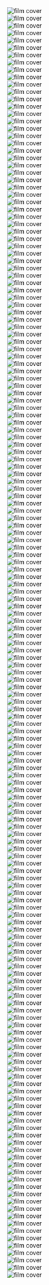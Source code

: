 <div class="swiper-slide"><img alt="film cover" src="./images/films/a-todo-tren-destino-asturias-1631015011-width217-quality80.jpeg"/></div>
<div class="swiper-slide"><img alt="film cover" src="./images/films/air-bud-super-estrella-1611323720-width217-quality80.jpeg"/></div>
<div class="swiper-slide"><img alt="film cover" src="./images/films/air-buddies-1611323724-width217-quality80.jpeg"/></div>
<div class="swiper-slide"><img alt="film cover" src="./images/films/alien-attack-1621839755-width217-quality80.jpeg"/></div>
<div class="swiper-slide"><img alt="film cover" src="./images/films/amanece-en-edimburgo-1611321561-width217-quality80.jpeg"/></div>
<div class="swiper-slide"><img alt="film cover" src="./images/films/american-psycho-2-1611475464-width217-quality80.jpeg"/></div>
<div class="swiper-slide"><img alt="film cover" src="./images/films/andy-irons-kissed-by-god-1611473944-width217-quality80.jpeg"/></div>
<div class="swiper-slide"><img alt="film cover" src="./images/films/animal-1631628666-width217-quality80.jpeg"/></div>
<div class="swiper-slide"><img alt="film cover" src="./images/films/ases-y-ochos-1631634034-width217-quality80.jpeg"/></div>
<div class="swiper-slide"><img alt="film cover" src="./images/films/asesinos-internacionales-1611322777-width217-quality80.jpeg"/></div>
<div class="swiper-slide"><img alt="film cover" src="./images/films/asier-y-yo-1611323472-width217-quality80.jpeg"/></div>
<div class="swiper-slide"><img alt="film cover" src="./images/films/august-rush-el-triunfo-de-un-sueno-1611320885-width217-quality80.jpeg"/></div>
<div class="swiper-slide"><img alt="film cover" src="./images/films/bear-island-1631715222-width217-quality80.jpeg"/></div>
<div class="swiper-slide"><img alt="film cover" src="./images/films/bendita-locura-1611323174-width217-quality80.jpeg"/></div>
<div class="swiper-slide"><img alt="film cover" src="./images/films/blue-valentine-1620031518-width217-quality80.jpeg"/></div>
<div class="swiper-slide"><img alt="film cover" src="./images/films/bobby-z-1611322156-width217-quality80.jpeg"/></div>
<div class="swiper-slide"><img alt="film cover" src="./images/films/buffalo-66-1611476862-width217-quality80.jpeg"/></div>
<div class="swiper-slide"><img alt="film cover" src="./images/films/bug-1611323867-width217-quality80.jpeg"/></div>
<div class="swiper-slide"><img alt="film cover" src="./images/films/bugarach-1611323076-width217-quality80.png"/></div>
<div class="swiper-slide"><img alt="film cover" src="./images/films/bunuel-y-la-mesa-del-rey-salomon-1611320122-width217-quality80.jpeg"/></div>
<div class="swiper-slide"><img alt="film cover" src="./images/films/bvb-09-stories-who-we-are-amor-por-tu-ciudad-lejos-de-casa-episodio-1-1620740174-width217-quality80.png"/></div>
<div class="swiper-slide"><img alt="film cover" src="./images/films/bvb-09-stories-who-we-are-desarraigo-episodio-3-1620740473-width217-quality80.png"/></div>
<div class="swiper-slide"><img alt="film cover" src="./images/films/bvb-09-stories-who-we-are-el-amor-verdadero-episodio-6-1621349245-width217-quality80.png"/></div>
<div class="swiper-slide"><img alt="film cover" src="./images/films/bvb-09-stories-who-we-are-evaluacion-de-los-debutantes-episodio-7-1621350206-width217-quality80.png"/></div>
<div class="swiper-slide"><img alt="film cover" src="./images/films/bvb-09-stories-who-we-are-futbol-y-redes-sociales-episodio-08-1624006729-width217-quality80.png"/></div>
<div class="swiper-slide"><img alt="film cover" src="./images/films/bvb-09-stories-who-we-are-hora-de-decir-adios-episodio-09-1624006760-width217-quality80.png"/></div>
<div class="swiper-slide"><img alt="film cover" src="./images/films/bvb-09-stories-who-we-are-memoria-historica-episodio-5-1621348197-width217-quality80.png"/></div>
<div class="swiper-slide"><img alt="film cover" src="./images/films/bvb-09-stories-who-we-are-mentalidad-episodio-2-1620740314-width217-quality80.png"/></div>
<div class="swiper-slide"><img alt="film cover" src="./images/films/bvb-09-stories-who-we-are-revision-de-la-temporada-episodio-10-1624006801-width217-quality80.png"/></div>
<div class="swiper-slide"><img alt="film cover" src="./images/films/bvb-09-stories-who-we-are-sed-de-exito-episodio-4-1620740820-width217-quality80.png"/></div>
<div class="swiper-slide"><img alt="film cover" src="./images/films/cabalgata-de-amor-1611324054-width217-quality80.jpeg"/></div>
<div class="swiper-slide"><img alt="film cover" src="./images/films/cabin-fever-1611322739-width217-quality80.jpeg"/></div>
<div class="swiper-slide"><img alt="film cover" src="./images/films/cambio-mortal-1611323792-width217-quality80.jpeg"/></div>
<div class="swiper-slide"><img alt="film cover" src="./images/films/candyman-3-el-dia-de-los-muertos-1611324068-width217-quality80.jpeg"/></div>
<div class="swiper-slide"><img alt="film cover" src="./images/films/caza-terrorista-1620288938-width217-quality80.jpeg"/></div>
<div class="swiper-slide"><img alt="film cover" src="./images/films/chestnut-el-hero-de-central-park-1611323724-width217-quality80.jpeg"/></div>
<div class="swiper-slide"><img alt="film cover" src="./images/films/chuecatown-1611319595-width217-quality80.jpeg"/></div>
<div class="swiper-slide"><img alt="film cover" src="./images/films/codigo-46-1611323780-width217-quality80.jpeg"/></div>
<div class="swiper-slide"><img alt="film cover" src="./images/films/communion-1611322695-width217-quality80.jpeg"/></div>
<div class="swiper-slide"><img alt="film cover" src="./images/films/con-el-amor-no-hay-quien-pueda-1611321517-width217-quality80.jpeg"/></div>
<div class="swiper-slide"><img alt="film cover" src="./images/films/copito-de-nieve-1611321203-width217-quality80.jpeg"/></div>
<div class="swiper-slide"><img alt="film cover" src="./images/films/corumbiara-1611323662-width217-quality80.jpeg"/></div>
<div class="swiper-slide"><img alt="film cover" src="./images/films/cruella-1629818141-width217-quality80.jpeg"/></div>
<div class="swiper-slide"><img alt="film cover" src="./images/films/cube-2-hypercube-1611323802-width217-quality80.jpeg"/></div>
<div class="swiper-slide"><img alt="film cover" src="./images/films/darkness-1611319599-width217-quality80.jpeg"/></div>
<div class="swiper-slide"><img alt="film cover" src="./images/films/de-vuelta-a-casa-1611476687-width217-quality80.jpeg"/></div>
<div class="swiper-slide"><img alt="film cover" src="./images/films/dead-rising-watchtower-1631105702-width217-quality80.jpeg"/></div>
<div class="swiper-slide"><img alt="film cover" src="./images/films/deseos-cumplidos-a-wish-come-true-1611323816-width217-quality80.jpeg"/></div>
<div class="swiper-slide"><img alt="film cover" src="./images/films/despierta-la-furia-1626193604-width217-quality80.jpeg"/></div>
<div class="swiper-slide"><img alt="film cover" src="./images/films/diario-de-una-ninfomana-1611319599-width217-quality80.jpeg"/></div>
<div class="swiper-slide"><img alt="film cover" src="./images/films/don-t-blink-1623057143-width217-quality80.jpeg"/></div>
<div class="swiper-slide"><img alt="film cover" src="./images/films/donkey-xote-1611319600-width217-quality80.jpeg"/></div>
<div class="swiper-slide"><img alt="film cover" src="./images/films/drugstore-cowboy-1611322696-width217-quality80.jpeg"/></div>
<div class="swiper-slide"><img alt="film cover" src="./images/films/el-amor-menos-pensado-1611323123-width217-quality80.jpeg"/></div>
<div class="swiper-slide"><img alt="film cover" src="./images/films/el-club-de-los-jovenes-multimillonarios-1620031128-width217-quality80.jpeg"/></div>
<div class="swiper-slide"><img alt="film cover" src="./images/films/el-doctor-de-la-felicidad-1611322935-width217-quality80.jpeg"/></div>
<div class="swiper-slide"><img alt="film cover" src="./images/films/el-duque-1611323731-width217-quality80.jpeg"/></div>
<div class="swiper-slide"><img alt="film cover" src="./images/films/el-efecto-lazaro-1611323868-width217-quality80.jpeg"/></div>
<div class="swiper-slide"><img alt="film cover" src="./images/films/el-escuadron-suicida-1629366618-width217-quality80.jpeg"/></div>
<div class="swiper-slide"><img alt="film cover" src="./images/films/el-fiel-1611476735-width217-quality80.jpeg"/></div>
<div class="swiper-slide"><img alt="film cover" src="./images/films/el-forastero-the-outsider-1619167980-width217-quality80.jpeg"/></div>
<div class="swiper-slide"><img alt="film cover" src="./images/films/el-otro-guardaespaldas-2-1632322950-width217-quality80.jpeg"/></div>
<div class="swiper-slide"><img alt="film cover" src="./images/films/el-perfume-historia-de-un-asesino-1611319612-width217-quality80.jpeg"/></div>
<div class="swiper-slide"><img alt="film cover" src="./images/films/el-peso-de-la-manta-1611323473-width217-quality80.jpeg"/></div>
<div class="swiper-slide"><img alt="film cover" src="./images/films/el-principe-y-yo-3-la-luna-de-miel-1611320162-width217-quality80.jpeg"/></div>
<div class="swiper-slide"><img alt="film cover" src="./images/films/el-secreto-de-una-obsesion-1611322302-width217-quality80.jpeg"/></div>
<div class="swiper-slide"><img alt="film cover" src="./images/films/el-ultimo-disparo-1611322634-width217-quality80.jpeg"/></div>
<div class="swiper-slide"><img alt="film cover" src="./images/films/el-ultimo-rey-1611322489-width217-quality80.jpeg"/></div>
<div class="swiper-slide"><img alt="film cover" src="./images/films/en-aguas-tranquilas-1611323828-width217-quality80.jpeg"/></div>
<div class="swiper-slide"><img alt="film cover" src="./images/films/en-el-centro-de-la-tormenta-1611319959-width217-quality80.jpeg"/></div>
<div class="swiper-slide"><img alt="film cover" src="./images/films/en-el-limite-del-amor-1611320749-width217-quality80.jpeg"/></div>
<div class="swiper-slide"><img alt="film cover" src="./images/films/enter-the-dangerous-mind-1623746278-width217-quality80.jpeg"/></div>
<div class="swiper-slide"><img alt="film cover" src="./images/films/expediente-warren-3-obligado-por-el-demonio-1629877926-width217-quality80.jpeg"/></div>
<div class="swiper-slide"><img alt="film cover" src="./images/films/fragiles-1611320058-width217-quality80.jpeg"/></div>
<div class="swiper-slide"><img alt="film cover" src="./images/films/franklyn-1623926436-width217-quality80.jpeg"/></div>
<div class="swiper-slide"><img alt="film cover" src="./images/films/freddie-mercury-the-king-of-queen-1611473948-width217-quality80.jpeg"/></div>
<div class="swiper-slide"><img alt="film cover" src="./images/films/gigantes-el-yokozuna-extranjero-episodio-2-1626709336-width217-quality80.jpeg"/></div>
<div class="swiper-slide"><img alt="film cover" src="./images/films/gigantes-los-dioses-episodio-3-1626709377-width217-quality80.jpeg"/></div>
<div class="swiper-slide"><img alt="film cover" src="./images/films/gigantes-nuevo-en-la-ciudad-episodio-1-1626709073-width217-quality80.jpeg"/></div>
<div class="swiper-slide"><img alt="film cover" src="./images/films/goon-1611323762-width217-quality80.jpeg"/></div>
<div class="swiper-slide"><img alt="film cover" src="./images/films/hoanib-los-secretos-de-los-elefantes-del-desierto-1627460005-width217-quality80.jpeg"/></div>
<div class="swiper-slide"><img alt="film cover" src="./images/films/inestable-1632139416-width217-quality80.jpeg"/></div>
<div class="swiper-slide"><img alt="film cover" src="./images/films/invencibles-1631786900-width217-quality80.jpeg"/></div>
<div class="swiper-slide"><img alt="film cover" src="./images/films/jimmy-s-hall-1611321781-width217-quality80.jpeg"/></div>
<div class="swiper-slide"><img alt="film cover" src="./images/films/judas-kiss-1623854919-width217-quality80.jpeg"/></div>
<div class="swiper-slide"><img alt="film cover" src="./images/films/jungle-cruise-1633425436-width217-quality80.jpeg"/></div>
<div class="swiper-slide"><img alt="film cover" src="./images/films/kill-speed-1631699670-width217-quality80.jpeg"/></div>
<div class="swiper-slide"><img alt="film cover" src="./images/films/kinsey-1611319607-width217-quality80.jpeg"/></div>
<div class="swiper-slide"><img alt="film cover" src="./images/films/la-deuda-1620031107-width217-quality80.jpeg"/></div>
<div class="swiper-slide"><img alt="film cover" src="./images/films/la-fuerza-de-la-sangre-1631722088-width217-quality80.jpeg"/></div>
<div class="swiper-slide"><img alt="film cover" src="./images/films/la-leyenda-de-redbad-1611323092-width217-quality80.jpeg"/></div>
<div class="swiper-slide"><img alt="film cover" src="./images/films/la-monja-2005-1611319612-width217-quality80.jpeg"/></div>
<div class="swiper-slide"><img alt="film cover" src="./images/films/la-navidad-de-una-adicta-a-los-zapatos-1611323848-width217-quality80.jpeg"/></div>
<div class="swiper-slide"><img alt="film cover" src="./images/films/leprechaun-1611324066-width217-quality80.jpeg"/></div>
<div class="swiper-slide"><img alt="film cover" src="./images/films/locos-por-el-sexo-1611321514-width217-quality80.jpeg"/></div>
<div class="swiper-slide"><img alt="film cover" src="./images/films/los-cachorros-de-buddy-1611323723-width217-quality80.jpeg"/></div>
<div class="swiper-slide"><img alt="film cover" src="./images/films/los-idus-de-marzo-1620380290-width217-quality80.jpeg"/></div>
<div class="swiper-slide"><img alt="film cover" src="./images/films/los-recuerdos-1611322323-width217-quality80.jpeg"/></div>
<div class="swiper-slide"><img alt="film cover" src="./images/films/luchando-por-un-sueno-1611323220-width217-quality80.jpeg"/></div>
<div class="swiper-slide"><img alt="film cover" src="./images/films/lunas-de-hiel-1611323598-width217-quality80.jpeg"/></div>
<div class="swiper-slide"><img alt="film cover" src="./images/films/maggie-1611322227-width217-quality80.jpeg"/></div>
<div class="swiper-slide"><img alt="film cover" src="./images/films/mama-s-boy-1611321201-width217-quality80.jpeg"/></div>
<div class="swiper-slide"><img alt="film cover" src="./images/films/manolito-gafotas-1611321197-width217-quality80.jpeg"/></div>
<div class="swiper-slide"><img alt="film cover" src="./images/films/megeti-africa-s-lost-wolf-1628065004-width217-quality80.jpeg"/></div>
<div class="swiper-slide"><img alt="film cover" src="./images/films/messicirque-1611323367-width217-quality80.jpeg"/></div>
<div class="swiper-slide"><img alt="film cover" src="./images/films/mi-vida-en-palos-verdes-1611740891-width217-quality80.jpeg"/></div>
<div class="swiper-slide"><img alt="film cover" src="./images/films/nadie-1625487689-width217-quality80.jpeg"/></div>
<div class="swiper-slide"><img alt="film cover" src="./images/films/nico-el-reno-que-queria-volar-1611321514-width217-quality80.jpeg"/></div>
<div class="swiper-slide"><img alt="film cover" src="./images/films/no-respires-unos-ojos-en-la-oscuridad-1611322357-width217-quality80.jpeg"/></div>
<div class="swiper-slide"><img alt="film cover" src="./images/films/nuclear-hurricane-1611323794-width217-quality80.jpeg"/></div>
<div class="swiper-slide"><img alt="film cover" src="./images/films/objetivo-bin-laden-1611322500-width217-quality80.jpeg"/></div>
<div class="swiper-slide"><img alt="film cover" src="./images/films/operacion-rescate-1611323932-width217-quality80.jpeg"/></div>
<div class="swiper-slide"><img alt="film cover" src="./images/films/overnight-una-noche-diferente-1632912652-width217-quality80.jpeg"/></div>
<div class="swiper-slide"><img alt="film cover" src="./images/films/p3k-pinocho-3000-1611319942-width217-quality80.jpeg"/></div>
<div class="swiper-slide"><img alt="film cover" src="./images/films/paris-puede-esperar-1611322667-width217-quality80.jpeg"/></div>
<div class="swiper-slide"><img alt="film cover" src="./images/films/pecados-de-mi-padre-sins-of-my-father-1611323084-width217-quality80.png"/></div>
<div class="swiper-slide"><img alt="film cover" src="./images/films/perez-el-ratoncito-de-tus-suenos-1611321198-width217-quality80.jpeg"/></div>
<div class="swiper-slide"><img alt="film cover" src="./images/films/perez-el-ratoncito-de-tus-suenos-2-1611320160-width217-quality80.jpeg"/></div>
<div class="swiper-slide"><img alt="film cover" src="./images/films/peter-rabbit-2-a-la-fuga-1631785055-width217-quality80.jpeg"/></div>
<div class="swiper-slide"><img alt="film cover" src="./images/films/posdata-te-quiero-1611320061-width217-quality80.jpeg"/></div>
<div class="swiper-slide"><img alt="film cover" src="./images/films/precious-1611320064-width217-quality80.jpeg"/></div>
<div class="swiper-slide"><img alt="film cover" src="./images/films/pup-star-1611323727-width217-quality80.jpeg"/></div>
<div class="swiper-slide"><img alt="film cover" src="./images/films/rare-exports-un-cuento-gamberro-de-navidad-1621438775-width217-quality80.jpeg"/></div>
<div class="swiper-slide"><img alt="film cover" src="./images/films/rec-1611320107-width217-quality80.jpeg"/></div>
<div class="swiper-slide"><img alt="film cover" src="./images/films/rec-2-1611321199-width217-quality80.jpeg"/></div>
<div class="swiper-slide"><img alt="film cover" src="./images/films/river-queen-2005-1611323796-width217-quality80.jpeg"/></div>
<div class="swiper-slide"><img alt="film cover" src="./images/films/roller-girls-1611323610-width217-quality80.jpeg"/></div>
<div class="swiper-slide"><img alt="film cover" src="./images/films/s-w-a-t-1611323700-width217-quality80.png"/></div>
<div class="swiper-slide"><img alt="film cover" src="./images/films/sabotage-1611321667-width217-quality80.jpeg"/></div>
<div class="swiper-slide"><img alt="film cover" src="./images/films/saints-soldiers-objetivo-berlin-1611320702-width217-quality80.jpeg"/></div>
<div class="swiper-slide"><img alt="film cover" src="./images/films/santa-who-1611476805-width217-quality80.jpeg"/></div>
<div class="swiper-slide"><img alt="film cover" src="./images/films/school-rock-band-1611320978-width217-quality80.jpeg"/></div>
<div class="swiper-slide"><img alt="film cover" src="./images/films/se-nos-ha-ido-de-las-manos-1611678500-width217-quality80.jpeg"/></div>
<div class="swiper-slide"><img alt="film cover" src="./images/films/seve-artist-fighter-legend-1631874479-width217-quality80.jpeg"/></div>
<div class="swiper-slide"><img alt="film cover" src="./images/films/silent-house-1611476218-width217-quality80.jpeg"/></div>
<div class="swiper-slide"><img alt="film cover" src="./images/films/sin-salida-1611319979-width217-quality80.jpeg"/></div>
<div class="swiper-slide"><img alt="film cover" src="./images/films/solo-dios-perdona-1611322971-width217-quality80.jpeg"/></div>
<div class="swiper-slide"><img alt="film cover" src="./images/films/somos-gente-honrada-1630312801-width217-quality80.jpeg"/></div>
<div class="swiper-slide"><img alt="film cover" src="./images/films/space-jam-nuevas-leyendas-1627550482-width217-quality80.jpeg"/></div>
<div class="swiper-slide"><img alt="film cover" src="./images/films/space-warriors-1630677769-width217-quality80.jpeg"/></div>
<div class="swiper-slide"><img alt="film cover" src="./images/films/spectre-1611476503-width217-quality80.jpeg"/></div>
<div class="swiper-slide"><img alt="film cover" src="./images/films/splinter-1611323928-width217-quality80.jpeg"/></div>
<div class="swiper-slide"><img alt="film cover" src="./images/films/supergrid-1621839699-width217-quality80.jpeg"/></div>
<div class="swiper-slide"><img alt="film cover" src="./images/films/surfwise-1631780840-width217-quality80.jpeg"/></div>
<div class="swiper-slide"><img alt="film cover" src="./images/films/tapas-1611319957-width217-quality80.jpeg"/></div>
<div class="swiper-slide"><img alt="film cover" src="./images/films/tentaculos-de-las-bermudas-1611323917-width217-quality80.jpeg"/></div>
<div class="swiper-slide"><img alt="film cover" src="./images/films/the-arrival-1996-1611322694-width217-quality80.jpeg"/></div>
<div class="swiper-slide"><img alt="film cover" src="./images/films/the-bad-nun-1611323926-width217-quality80.jpeg"/></div>
<div class="swiper-slide"><img alt="film cover" src="./images/films/the-beatles-in-the-life-1611473956-width217-quality80.jpeg"/></div>
<div class="swiper-slide"><img alt="film cover" src="./images/films/the-defender-1631699156-width217-quality80.jpeg"/></div>
<div class="swiper-slide"><img alt="film cover" src="./images/films/the-gold-retrievers-1618912706-width217-quality80.jpeg"/></div>
<div class="swiper-slide"><img alt="film cover" src="./images/films/the-music-box-1611323924-width217-quality80.jpeg"/></div>
<div class="swiper-slide"><img alt="film cover" src="./images/films/the-unthinkable-1611323093-width217-quality80.jpeg"/></div>
<div class="swiper-slide"><img alt="film cover" src="./images/films/the-way-1611319958-width217-quality80.jpeg"/></div>
<div class="swiper-slide"><img alt="film cover" src="./images/films/tipos-legales-1611321050-width217-quality80.jpeg"/></div>
<div class="swiper-slide"><img alt="film cover" src="./images/films/toc-toc-2015-1611322225-width217-quality80.jpeg"/></div>
<div class="swiper-slide"><img alt="film cover" src="./images/films/toni-segarra-un-tipo-que-escribe-anuncios-1611323197-width217-quality80.png"/></div>
<div class="swiper-slide"><img alt="film cover" src="./images/films/tormenta-de-lava-1611323791-width217-quality80.png"/></div>
<div class="swiper-slide"><img alt="film cover" src="./images/films/transsiberian-1611322158-width217-quality80.jpeg"/></div>
<div class="swiper-slide"><img alt="film cover" src="./images/films/trust-1611321667-width217-quality80.jpeg"/></div>
<div class="swiper-slide"><img alt="film cover" src="./images/films/tucker-dale-contra-el-mal-1622558519-width217-quality80.jpeg"/></div>
<div class="swiper-slide"><img alt="film cover" src="./images/films/un-encuentro-prometedor-1611323813-width217-quality80.jpeg"/></div>
<div class="swiper-slide"><img alt="film cover" src="./images/films/un-hombre-de-familia-1611322632-width217-quality80.jpeg"/></div>
<div class="swiper-slide"><img alt="film cover" src="./images/films/un-lugar-tranquilo-2-1627981063-width217-quality80.jpeg"/></div>
<div class="swiper-slide"><img alt="film cover" src="./images/films/una-decision-peligrosa-1611322165-width217-quality80.jpeg"/></div>
<div class="swiper-slide"><img alt="film cover" src="./images/films/una-noche-con-mi-exsuegro-1620645555-width217-quality80.jpeg"/></div>
<div class="swiper-slide"><img alt="film cover" src="./images/films/unas-navidades-casi-perfectas-1611324055-width217-quality80.jpeg"/></div>
<div class="swiper-slide"><img alt="film cover" src="./images/films/uno-de-nosotros-1614786092-width217-quality80.jpeg"/></div>
<div class="swiper-slide"><img alt="film cover" src="./images/films/vacaciones-en-el-infierno-1611320896-width217-quality80.jpeg"/></div>
<div class="swiper-slide"><img alt="film cover" src="./images/films/venom-1611322989-width217-quality80.jpeg"/></div>
<div class="swiper-slide"><img alt="film cover" src="./images/films/verano-en-el-vinedo-1611323835-width217-quality80.jpeg"/></div>
<div class="swiper-slide"><img alt="film cover" src="./images/films/voy-a-ser-mama-1611476238-width217-quality80.jpeg"/></div>
<div class="swiper-slide"><img alt="film cover" src="./images/films/west-of-hell-1623745787-width217-quality80.jpeg"/></div>
